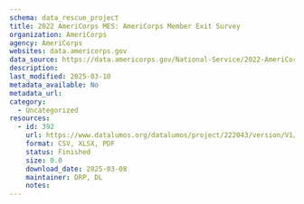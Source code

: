 ```yaml
---
schema: data_rescue_project 
title: 2022 AmeriCorps MES: AmeriCorps Member Exit Survey
organization: AmeriCorps
agency: AmeriCorps
websites: data.americorps.gov
data_source: https://data.americorps.gov/National-Service/2022-AmeriCorps-MES-AmeriCorps-Member-Exit-Survey/59ia-vsnv
description: 
last_modified: 2025-03-10
metadata_available: No
metadata_url: 
category:
  - Uncategorized
resources:
  - id: 392
    url: https://www.datalumos.org/datalumos/project/222043/version/V1/view
    format: CSV, XLSX, PDF
    status: Finished
    size: 0.0
    download_date: 2025-03-08
    maintainer: DRP, DL
    notes: 
---
```

